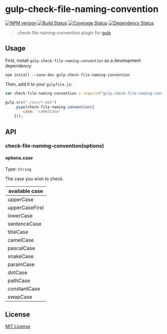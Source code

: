 # gulp-check-file-naming-convention
[![NPM version][npm-image]][npm-url] [![Build Status][travis-image]][travis-url]  [![Coverage Status][coveralls-image]][coveralls-url] [![Dependency Status][depstat-image]][depstat-url]

> check-file-naming-convention plugin for [gulp](https://github.com/wearefractal/gulp)

## Usage

First, install `gulp-check-file-naming-convention` as a development dependency:

```shell
npm install --save-dev gulp-check-file-naming-convention
```

Then, add it to your `gulpfile.js`:

```javascript
var check-file-naming-convention = require("gulp-check-file-naming-convention");

gulp.src("./src/*.ext")
	.pipe(check-file-naming-convention({
		case: 'camelCase'
	}));
```

## API

### check-file-naming-convention(options)

#### options.case
Type: `String`

The case you wish to check.

|available case|
|-----|
|upperCase|
|upperCaseFirst|
|lowerCase|
|sentenceCase|
|titleCase|
|camelCase|
|pascalCase|
|snakeCase|
|paramCase|
|dotCase|
|pathCase|
|constantCase|
|swapCase|

## License

[MIT License](http://en.wikipedia.org/wiki/MIT_License)

[npm-url]: https://npmjs.org/package/gulp-check-file-naming-convention
[npm-image]: https://badge.fury.io/js/gulp-check-file-naming-convention.png

[travis-url]: http://travis-ci.org/HAKASHUN/gulp-check-file-naming-convention
[travis-image]: https://secure.travis-ci.org/HAKASHUN/gulp-check-file-naming-convention.png?branch=master

[coveralls-url]: https://coveralls.io/r/HAKASHUN/gulp-check-file-naming-convention
[coveralls-image]: https://coveralls.io/repos/HAKASHUN/gulp-check-file-naming-convention/badge.png

[depstat-url]: https://david-dm.org/HAKASHUN/gulp-check-file-naming-convention
[depstat-image]: https://david-dm.org/HAKASHUN/gulp-check-file-naming-convention.png

